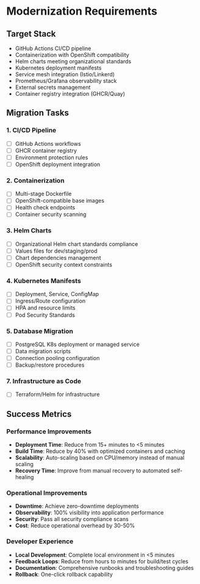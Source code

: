 # Modernization Requirements

## Target Stack
- GitHub Actions CI/CD pipeline
- Containerization with OpenShift compatibility
- Helm charts meeting organizational standards
- Kubernetes deployment manifests
- Service mesh integration (Istio/Linkerd)
- Prometheus/Grafana observability stack
- External secrets management
- Container registry integration (GHCR/Quay)

## Migration Tasks

### 1. CI/CD Pipeline
- [ ] GitHub Actions workflows
- [ ] GHCR container registry
- [ ] Environment protection rules
- [ ] OpenShift deployment integration

### 2. Containerization
- [ ] Multi-stage Dockerfile
- [ ] OpenShift-compatible base images
- [ ] Health check endpoints
- [ ] Container security scanning

### 3. Helm Charts
- [ ] Organizational Helm chart standards compliance
- [ ] Values files for dev/staging/prod
- [ ] Chart dependencies management
- [ ] OpenShift security context constraints

### 4. Kubernetes Manifests
- [ ] Deployment, Service, ConfigMap
- [ ] Ingress/Route configuration
- [ ] HPA and resource limits
- [ ] Pod Security Standards

### 5. Database Migration
- [ ] PostgreSQL K8s deployment or managed service
- [ ] Data migration scripts
- [ ] Connection pooling configuration
- [ ] Backup/restore procedures

### 7. Infrastructure as Code
- [ ] Terraform/Helm for infrastructure


## Success Metrics

### Performance Improvements
- **Deployment Time**: Reduce from 15+ minutes to <5 minutes
- **Build Time**: Reduce by 40% with optimized containers and caching
- **Scalability**: Auto-scaling based on CPU/memory instead of manual scaling
- **Recovery Time**: Improve from manual recovery to automated self-healing

### Operational Improvements
- **Downtime**: Achieve zero-downtime deployments
- **Observability**: 100% visibility into application performance
- **Security**: Pass all security compliance scans
- **Cost**: Reduce operational overhead by 30-50%

### Developer Experience
- **Local Development**: Complete local environment in <5 minutes
- **Feedback Loops**: Reduce from hours to minutes for build/test cycles
- **Documentation**: Comprehensive runbooks and troubleshooting guides
- **Rollback**: One-click rollback capability
